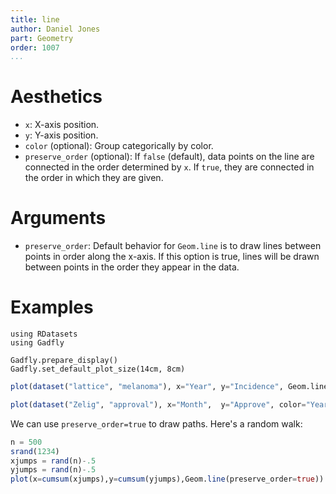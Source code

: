 ```yaml
---
title: line
author: Daniel Jones
part: Geometry
order: 1007
...
```



# Aesthetics

  * `x`: X-axis position.
  * `y`: Y-axis position.
  * `color` (optional): Group categorically by color.
  * `preserve_order` (optional): If `false` (default), data points on the line are connected in the order determined by `x`. If `true`, they are connected in the order in which they are given.	


# Arguments

  * `preserve_order`: Default behavior for `Geom.line` is to draw lines between
    points in order along the x-axis. If this option is true, lines will be
    drawn between points in the order they appear in the data.


# Examples

```{.julia hide="true" results="none"}
using RDatasets
using Gadfly

Gadfly.prepare_display()
Gadfly.set_default_plot_size(14cm, 8cm)
```

```julia
plot(dataset("lattice", "melanoma"), x="Year", y="Incidence", Geom.line)
```

```julia
plot(dataset("Zelig", "approval"), x="Month",  y="Approve", color="Year", Geom.line)
```

We can use `preserve_order=true` to draw paths. Here's a random walk:

```julia
n = 500
srand(1234)
xjumps = rand(n)-.5
yjumps = rand(n)-.5
plot(x=cumsum(xjumps),y=cumsum(yjumps),Geom.line(preserve_order=true))
```

